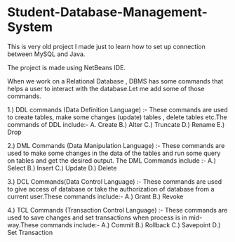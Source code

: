 # Student-Database-Management-System
This is very old project I made just to learn how to set up connection between MySQL and Java.

The project is made using NetBeans IDE.

When we work on a Relational Database , DBMS has some commands that helps a user to interact with the database.Let me add some of those commands.

1.) DDL commands (Data Definition Language) :- These commands are used to create tables, make some changes (update) tables , delete tables etc.The commands of DDL include:-
A. Create     B.) Alter    C.) Truncate    D.) Rename      E.) Drop

2.) DML Commands (Data Manipulation Language) :- These commands are used to make some changes in the data of the tables and run some query on tables and get the desired output.
The DML Commands include :- A.) Select   B.) Insert   C.) Update   D.) Delete

3.) DCL Commands(Data Control Language) :- These commands are used to give access of database or take the authorization of database from a current user.These commands include:-
A.) Grant     B.) Revoke

4.) TCL Commands (Transaction Control Language) :- These commands are used to save changes and set transactions when process is in mid-way.These commands include:-
A.) Commit   B.) Rollback   C.) Savepoint   D.) Set Transaction

